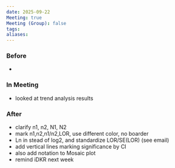 ```yaml
---
date: 2025-09-22
Meeting: true
Meeting (Group): false
tags: 
aliases:
---
```


### Before
- 

### In Meeting
- looked at trend analysis results

### After
- clarify n1, n2, N1, N2
- mark n1,n2,n1/n2,LOR, use different color, no boarder
- Ln in stead of log2, and standardize LOR/SE(LOR) (see email)
- add vertical lines marking significance by CI
- also add notation to Mosaic plot
- remind iDKR next week